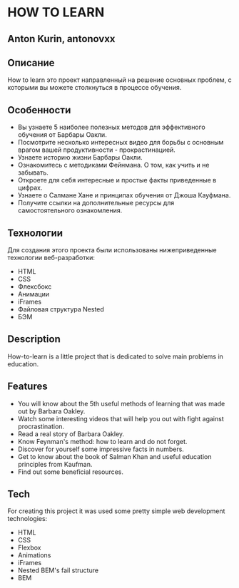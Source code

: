 # HOW TO LEARN
## Anton Kurin, antonovxx

## Описание

How to learn это проект направленный на решение основных проблем, с которыми вы можете столкнуться в процессе обучения.

## Особенности

- Вы узнаете 5 наиболее полезных методов для эффективного обучения от Барбары Оакли.
- Посмотрите несколько интересных видео для борьбы с основным врагом вашей продуктивности - прокрастинацией.
- Узнаете историю жизни Барбары Оакли.
- Ознакомитесь с методиками Фейнмана. О том, как учить и не забывать.
- Откроете для себя интересные и простые факты приведенные в цифрах.
- Узнаете о Салмане Хане и принципах обучения от Джоша Кауфмана.
- Получите ссылки на дополнительные ресурсы для самостоятельного ознакомления.

## Технологии

Для создания этого проекта были использованы нижеприведенные технологии веб-разработки:

- HTML
- CSS
- Флексбокс
- Анимации
- iFrames
- Файловая структура Nested
- БЭМ

## Description

How-to-learn is a little project that is dedicated to solve main problems in education.

## Features

- You will know about the 5th useful methods of learning that was made out by Barbara Oakley.
- Watch some interesting videos that will help you out with fight against procrastination.
- Read a real story of Barbara Oakley.
- Know Feynman's method: how to learn and do not forget.
- Discover for yourself some impressive facts in numbers.
- Get to know about the book of Salman Khan and useful education principles from Kaufman.
- Find out some beneficial resources.

## Tech

For creating this project it was used some pretty simple web development technologies:

- HTML
- CSS
- Flexbox
- Animations
- iFrames
- Nested BEM's fail structure
- BEM
